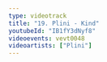 ```yaml
---
type: videotrack
title: "19. Plini - Kind"
youtubeId: "IB1fY3dNyf8"
videoevents: vevt0048
videoartists: ["Plini"]
---
```

